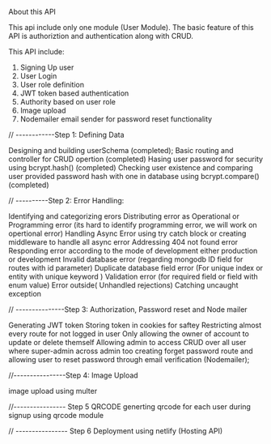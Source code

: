 About this API

This api include only one module (User Module). The basic feature of this API is authoriztion and authentication along with CRUD.

This API include:
1. Signing Up user
2. User Login
3. User role definition
4. JWT token based authentication
5. Authority based on user role
6. Image upload
7. Nodemailer email sender for password reset functionality


// ------------Step 1:
Defining Data

Designing and building userSchema (completed);
Basic routing and controller for CRUD opertion (completed)
Hasing user password for security using bcrypt.hash() (completed)
Checking user existence and comparing user provided password hash with one in database using bcrypt.compare() (completed)


// ----------Step 2:
Error Handling:

Identifying and categorizing erors
Distributing error as Operational or Programming error (its hard to identify programming error, we will work on opertional error)
Handling Async Error using try catch block or creating middleware to handle all async error
Addressing 404 not found error
Responding error according to the mode of development either production or development
Invalid database error (regarding mongodb ID field for routes with id parameter)
Duplicate database field error (For unique index or entity with unique keyword )
Validation error (for required field or field with enum value)
Error outside( Unhandled rejections)
Catching uncaught exception

// ---------------Step 3:
Authorization, Password reset and Node mailer

Generating JWT token 
Storing token in cookies for saftey
Restricting almost every route for not logged in user
Only allowing the owner of account to update or delete themself
Allowing admin to access CRUD over all user where super-admin across admin too
creating forget password route and allowing user to reset password through email verification (Nodemailer);

//----------------Step 4:
Image Upload

image upload using multer


//---------------- Step 5
QRCODE
generting qrcode for each user during signup using qrcode module

// ---------------- Step 6 
Deployment using netlify (Hosting API)